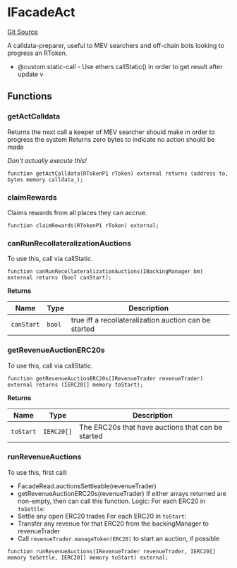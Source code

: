 # IFacadeAct
[Git Source](https://github.com/larrythecucumber321/protocol/blob/aabf2c9d4120808940fb3be9193cb66ea71ac351/contracts/interfaces/IFacadeAct.sol)

A calldata-preparer, useful to MEV searchers and off-chain bots looking to progress an
RToken.
- @custom:static-call - Use ethers callStatic() in order to get result after update
v


## Functions
### getActCalldata

Returns the next call a keeper of MEV searcher should make in order to progress the system
Returns zero bytes to indicate no action should be made

*Don't actually execute this!*


```solidity
function getActCalldata(RTokenP1 rToken) external returns (address to, bytes memory calldata_);
```

### claimRewards

Claims rewards from all places they can accrue.


```solidity
function claimRewards(RTokenP1 rToken) external;
```

### canRunRecollateralizationAuctions

To use this, call via callStatic.


```solidity
function canRunRecollateralizationAuctions(IBackingManager bm) external returns (bool canStart);
```
**Returns**

|Name|Type|Description|
|----|----|-----------|
|`canStart`|`bool`|true iff a recollateralization auction can be started|


### getRevenueAuctionERC20s

To use this, call via callStatic.


```solidity
function getRevenueAuctionERC20s(IRevenueTrader revenueTrader) external returns (IERC20[] memory toStart);
```
**Returns**

|Name|Type|Description|
|----|----|-----------|
|`toStart`|`IERC20[]`|The ERC20s that have auctions that can be started|


### runRevenueAuctions

To use this, first call:
- FacadeRead.auctionsSettleable(revenueTrader)
- getRevenueAuctionERC20s(revenueTrader)
If either arrays returned are non-empty, then can call this function.
Logic:
For each ERC20 in `toSettle`:
- Settle any open ERC20 trades
For each ERC20 in `toStart`:
- Transfer any revenue for that ERC20 from the backingManager to revenueTrader
- Call `revenueTrader.manageToken(ERC20)` to start an auction, if possible


```solidity
function runRevenueAuctions(IRevenueTrader revenueTrader, IERC20[] memory toSettle, IERC20[] memory toStart) external;
```

